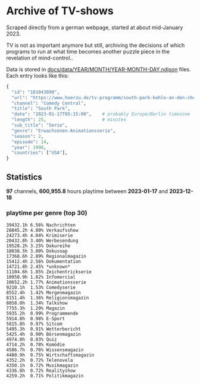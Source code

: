 # Archive of TV-shows

Scraped directly from a german webpage, started at about mid-January 2023.

TV is not as important anymore but still, archiving the decisions of which programs to run at what time
becomes another puzzle piece in the revelation of mind-control.. 

Data is stored in [docs/data/YEAR/MONTH/YEAR-MONTH-DAY.ndjson](docs/data/) files. 
Each entry looks like this:

```python
{
  "id": "181043890", 
  "url": "https://www.hoerzu.de/tv-programm/south-park-kohle-an-den-chefkoch/bid_181043890/", 
  "channel": "Comedy Central", 
  "title": "South Park", 
  "date": "2023-01-17T05:15:00",    # probably Europe/Berlin timezone 
  "length": 25,                     # minutes 
  "sub_title": "Serie", 
  "genre": "Erwachsenen-Animationsserie", 
  "season": 2, 
  "episode": 14, 
  "year": 1998, 
  "countries": ["USA"],
}
```

## Statistics

**97** channels, **600,955.8** hours playtime between **2023-01-17** and **2023-12-18**


### playtime per genre (top 30)

    39432.1h 6.56% Nachrichten
    28845.2h 4.80% Verkaufsshow
    24273.4h 4.04% Krimiserie
    20432.8h 3.40% Werbesendung
    19528.2h 3.25% Dokureihe
    18038.5h 3.00% Dokusoap
    17368.6h 2.89% Regionalmagazin
    15412.4h 2.56% Dokumentation
    14721.8h 2.45% *unknown*
    11104.6h 1.85% Zeichentrickserie
    10950.9h 1.82% Infomercial
    10652.2h 1.77% Animationsserie
    9210.1h  1.53% Comedyserie
    8552.4h  1.42% Morgenmagazin
    8151.4h  1.36% Religionsmagazin
    8058.0h  1.34% Talkshow
    7755.3h  1.29% Magazin
    5935.2h  0.99% Programmende
    5914.8h  0.98% E-Sport
    5815.8h  0.97% Sitcom
    5495.3h  0.91% Wetterbericht
    5425.4h  0.90% Börsenmagazin
    4974.0h  0.83% Quiz
    4714.2h  0.78% Komödie
    4586.7h  0.76% Wissensmagazin
    4480.9h  0.75% Wirtschaftsmagazin
    4352.2h  0.72% Telenovela
    4350.1h  0.72% Musikmagazin
    4336.8h  0.72% Realityshow
    4259.2h  0.71% Politikmagazin
